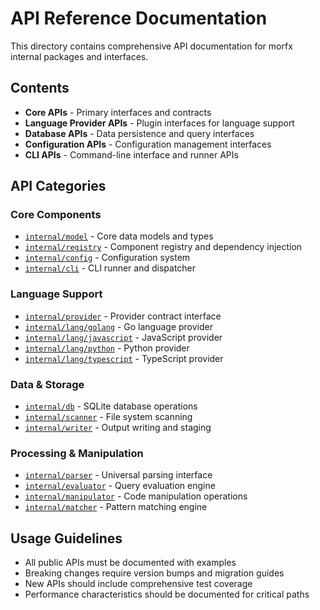 # API Reference Documentation

This directory contains comprehensive API documentation for morfx internal packages and interfaces.

## Contents

- **Core APIs** - Primary interfaces and contracts
- **Language Provider APIs** - Plugin interfaces for language support
- **Database APIs** - Data persistence and query interfaces  
- **Configuration APIs** - Configuration management interfaces
- **CLI APIs** - Command-line interface and runner APIs

## API Categories

### Core Components
- [`internal/model`](./core/model.md) - Core data models and types
- [`internal/registry`](./core/registry.md) - Component registry and dependency injection
- [`internal/config`](./core/config.md) - Configuration system
- [`internal/cli`](./core/cli.md) - CLI runner and dispatcher

### Language Support
- [`internal/provider`](./language/provider.md) - Provider contract interface
- [`internal/lang/golang`](./language/golang.md) - Go language provider
- [`internal/lang/javascript`](./language/javascript.md) - JavaScript provider
- [`internal/lang/python`](./language/python.md) - Python provider
- [`internal/lang/typescript`](./language/typescript.md) - TypeScript provider

### Data & Storage
- [`internal/db`](./data/database.md) - SQLite database operations
- [`internal/scanner`](./data/scanner.md) - File system scanning
- [`internal/writer`](./data/writer.md) - Output writing and staging

### Processing & Manipulation
- [`internal/parser`](./processing/parser.md) - Universal parsing interface
- [`internal/evaluator`](./processing/evaluator.md) - Query evaluation engine
- [`internal/manipulator`](./processing/manipulator.md) - Code manipulation operations
- [`internal/matcher`](./processing/matcher.md) - Pattern matching engine

## Usage Guidelines

- All public APIs must be documented with examples
- Breaking changes require version bumps and migration guides
- New APIs should include comprehensive test coverage
- Performance characteristics should be documented for critical paths